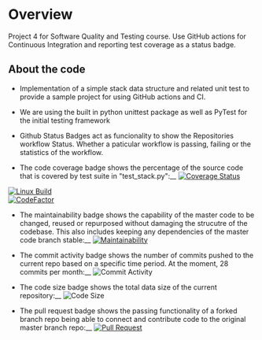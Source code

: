 # Overview
Project 4 for Software Quality and Testing course. Use GitHub actions for Continuous Integration and reporting test coverage as a status badge.

## About the code
- Implementation of a simple stack data structure and related unit test to provide a sample project for using GitHub actions and CI.
- We are using the built in python unittest package as well as PyTest for the initial testing framework
- Github Status Badges act as funcionality to show the Repositories workflow Status. Whether a paticular workflow is passing, failing or the statistics of the workflow.

- The code coverage badge shows the percentage of the source code that is covered by test suite in "test_stack.py":__
[![Coverage Status](https://coveralls.io/repos/github/kctraveler/github-actions/badge.svg)](https://coveralls.io/github/kctraveler/github-actions)

 [![Linux Build](https://github.com/kctraveler/github-actions/actions/workflows/python-app.yml/badge.svg)](https://github.com/kctraveler/github-actions/actions/workflows/python-app.yml)\
 [![CodeFactor](https://www.codefactor.io/repository/github/kctraveler/github-actions/badge)](https://www.codefactor.io/repository/github/kctraveler/github-actions)

- The maintainability badge shows the capability of the master code to be changed, reused or repurposed without damaging the strucutre of the codebase. This also includes keeping any dependencies of the master code branch stable:__
 [![Maintainability](https://api.codeclimate.com/v1/badges/bb0ae3e1e2bf2f756edc/maintainability)](https://codeclimate.com/github/kctraveler/github-actions/maintainability)

- The commit activity badge shows the number of commits pushed to the current repo based on a specific time period. At the moment, 28 commits per month:__ 
 ![Commit Activity](https://img.shields.io/github/commit-activity/m/kctraveler/github-actions)

- The code size badge shows the total data size of the current repository:__ 
 ![Code Size](https://img.shields.io/github/languages/code-size/kctraveler/github-actions)

- The pull request badge shows the passing functionality of a forked branch repo being able to connect and contribute code to the original master branch repo:__
 [![Pull Request](https://github.com/Jeffreyricketts/github-actions/actions/workflows/deploy.yml/badge.svg)](https://github.com/Jeffreyricketts/github-actions/actions/workflows/deploy.yml)

